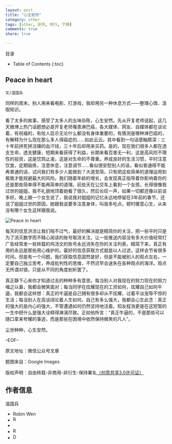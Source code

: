```yaml
---
layout: post
title: "心生安然"
category: other
tags: [other, 安然, 修行, 宁静]
comments: true
share: true

---
```



目录

* Table of Contents
{:toc}

## Peace in heart ##

`文/温国兵`

同样的周末，别人用来看电影、打游戏，我却用另一种休息方式——整理心情、汲取知识。

看了太多的故事，感受了太多人的五味杂陈，心生安然。先从开复老师说起，这几天微博上热门话题想必是开复老师罹患淋巴癌，各大媒体、网友、自媒体都在谈论着，有祝福的，有给人启示无论什么都没有身体重要的，有猜测是哪种淋巴癌的，有解释为什么现在那么多人得癌症的……如此云云。其中看到一句话感触颇深：三十年前拼死拼活赚的血汗钱，三十年后却用来买药。是的，现在我们很多人都在透支生命，透支健康，短期来看获得了利益，长期来看百害无一利，这是高风险不理性的投资，这是饮鸩止渴，这是对生命的不尊重。养成良好的生活习惯，平时注意饮食，定期锻炼，注意休息，注意调节……看似很安慰别人的话，看似普通得不能再普通的话，试问我们有多少人能做到？大道至简，只有把这些简单的道理运用到极致才能规避最大的风险。我们随着年龄的增长，会发现真正指导着你影响着你的还是那些简单得不能再简单的道理。前些天在公交车上看到一个女孩，长得很像我过世的姐姐，我不礼貌地顶着她看了很久，然后长叹一声，如果一切都还像以前该多好。晚上跟一个女生说了，我说我对姐姐的记忆永远地停留在3年前的春节，还说了姐姐过世的原因，她跟我说要多注意身体，叫我多吃点，顿时暖意心生，从来没有哪个女生这样跟我说。

![Peace in heart](http://i.imgur.com/xNxheus.jpg)

每天的信息洪流让我们喘不过气，最好的解决就是精简你的关注，把一些平时只是为了消灭数字而不精心阅读的账号取消关注，让一些推送内容没有多大价值经常打广告经常发一些转载的鸡汤文的账号永远消失在你的关注列表，精简下来，真正有用的永远是那些用心维护的。最好的信息获取方式就是以人过滤，这样会节省很多时间。但是有一个问题，我们获取信息固然是好，但是不能被别人的观点左右，一定要自己独立思考，养成批判性的思维，不然迟早会迷失在各种观点的海洋。观点无所谓对错，只是从不同的角度剖析罢了。

真正静下心来你才知道过去的种种多有意思。每当别人对我现在的努力现在的努力嗤之以鼻，我都会微笑面对；每当同学在炫耀现在的工资如何，炫耀自己如何牛逼，我都会这样想：真正的牛逼是自己拥有很多却从不炫耀，过着平淡宠辱不惊的生活；每当别人在高谈阔论着人生如何，自己有多么强大，我都会心生此念：真正的强大的是内心的强大，不管遭遇如何仍然坚持地活着。知友程浩更是在这短暂的一生中把什么是强大诠释得淋漓尽致。正如他所言：“真正牛逼的，不是那些可以随口拿来夸耀的事迹，而是那些在困境中依然保持微笑的凡人”。

尘世种种，心生安然。

–EOF–

原文地址：微信公众号文章

题图来自：Google Images

版权声明：自由转载-非商用-非衍生-保持署名<a href="http://creativecommons.org/licenses/by-nc-nd/3.0/deed.zh" target="_blank">（创意共享3.0许可证）</a>

## 作者信息 ##

温国兵

* Robin Wen
* <a href="mailto:dbarobinwen@gmail.com"><img src="http://i.imgur.com/7yOaC7C.png" title="Robin's Gmail" border="0" height="16px" width="16px" alt="Robin's Gmail" /></a>
* <a href="https://github.com/dbarobin" target="_blank"><i class="fa fa-github"></i></a>
* <a href="https://dbarobin.github.io/" target="_blank"><img src="http://i.imgur.com/dEfMkyt.jpg" title="Robin's Blog" border="0" alt="Robin's Blog" height="16px" width="16px" /></a>
* <a href="http://blog.csdn.net/justdb" target="_blank"><img src="http://i.imgur.com/BROigUO.jpg" title="DBA@Robin's CSDN" height="16px" width="16px" border="0" alt="DBA@Robin's CSDN" /></a>